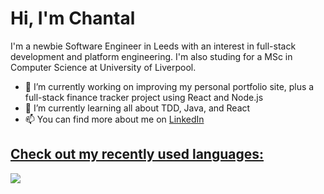 <h1>Hi, I'm Chantal</h1>

<p>I'm a newbie Software Engineer in Leeds with an interest in full-stack development and platform engineering. I'm also studing for a MSc in Computer Science at University of Liverpool.</p>
<ul>
  <li>🔭 I’m currently working on improving my personal portfolio site, plus a full-stack finance tracker project using React and Node.js</li>
  <li>🌱 I’m currently learning all about TDD, Java, and React</li>
  <li>📫 You can find more about me on <a href="https://uk.linkedin.com/in/chantal-maskell-89935b183?">LinkedIn</li>
</ul>

<h2>Check out my recently used languages:</h2>
<a href="https://wakatime.com"><img src="https://wakatime.com/share/@62a3717e-6a19-465c-aab9-2218294e35d8/530525b4-33c8-43e5-829f-5fe62b8e21aa.png" /></a>
